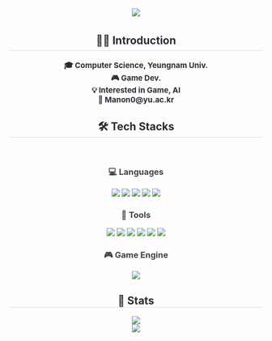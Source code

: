 <div align="center">
  <img src="https://capsule-render.vercel.app/api?type=waving&color=0:a8edea,100:fed7e3&height=120&text=Manon%20Wisely&animation=&fontColor=020715&fontSize=60" />
</div>

<!-- 🧑‍💻 Introduction -->
<div align="center"> 
  <h2 style="border-bottom: 1px solid #d8dee4; color: #282d33; line-height: 1.8;">🧑‍💻 Introduction</h2>  
  <div style="font-weight: 700; font-size: 15px; text-align: center; color: #282d33;"> 
    🎓 Computer Science, Yeungnam Univ.<br>
    🎮 Game Dev.<br>
    💡 Interested in Game, AI<br>
    📧 Manon0@yu.ac.kr
  </div>
</div> 

<!-- 🛠️ Tech Stacks -->
<div align="center">
  <h2 style="border-bottom: 1px solid #d8dee4; color: #282d33;">🛠️ Tech Stacks</h2><br>

  <h3 style="color: #444; font-weight: bold;">💻 Languages</h3>
  <div style="margin-bottom: 10px;">
    <img src="https://img.shields.io/badge/C-A8B9CC?style=flat&logo=C&logoColor=white">
    <img src="https://img.shields.io/badge/C++-00599C?style=flat&logo=C%2B%2B&logoColor=white">
    <img src="https://img.shields.io/badge/C%23-239120?style=flat&logo=CSharp&logoColor=white">
    <img src="https://img.shields.io/badge/Java-007396?style=flat&logo=Java&logoColor=white">
    <img src="https://img.shields.io/badge/Python-3776AB?style=flat&logo=Python&logoColor=white">
  </div>

  <h3 style="color: #444; font-weight: bold;">🧰 Tools</h3>
  <div style="margin-bottom: 10px;">
    <img src="https://img.shields.io/badge/Git-F05032?style=flat&logo=Git&logoColor=white">
    <img src="https://img.shields.io/badge/Github-181717?style=flat&logo=Github&logoColor=white">
    <img src="https://img.shields.io/badge/Figma-F24E1E?style=flat&logo=Figma&logoColor=white">
    <img src="https://img.shields.io/badge/Notion-000000?style=flat&logo=Notion&logoColor=white">
    <img src="https://img.shields.io/badge/Trello-0052CC?style=flat&logo=Trello&logoColor=white">
    <img src="https://img.shields.io/badge/Discord-5865F2?style=flat&logo=Discord&logoColor=white">
  </div>

  <h3 style="color: #444; font-weight: bold;">🎮 Game Engine</h3>
  <div>
    <img src="https://img.shields.io/badge/Unity-000000?style=flat&logo=Unity&logoColor=white">
  </div>
</div> 

<!-- 🏅 Stats -->
<div align="center"> 
  <h2 style="border-bottom: 1px solid #d8dee4; color: #282d33;">🏅 Stats</h2> 
  <img src="https://github-readme-stats.vercel.app/api?username=ManonWisely&bg_color=60,a8edea,fed6e3&title_color=020715&text_color=020715"/><br>
  <img src="https://github-readme-stats.vercel.app/api/top-langs/?username=ManonWisely&layout=compact&bg_color=60,a8edea,fed6e3&title_color=020715&text_color=020715"/>
</div>
